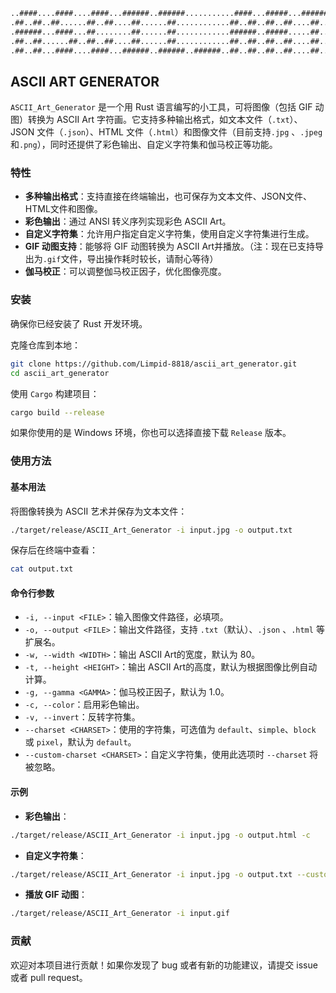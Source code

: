 ```sh
..####....####....####...######..######...........####...#####...######.
.##..##..##......##..##....##......##............##..##..##..##....##...
.######...####...##........##......##............######..#####.....##...
.##..##......##..##..##....##......##............##..##..##..##....##...
.##..##...####....####...######..######..######..##..##..##..##....##...
```

## ASCII ART GENERATOR

`ASCII_Art_Generator` 是一个用 Rust 语言编写的小工具，可将图像（包括 GIF 动图）转换为 ASCII Art 字符画。它支持多种输出格式，如文本文件（`.txt`）、JSON 文件（`.json`）、HTML 文件（`.html`）和图像文件（目前支持`.jpg` 、`.jpeg`和`.png`），同时还提供了彩色输出、自定义字符集和伽马校正等功能。  



### 特性

- **多种输出格式**：支持直接在终端输出，也可保存为文本文件、JSON文件、HTML文件和图像。
- **彩色输出**：通过 ANSI 转义序列实现彩色 ASCII Art。
- **自定义字符集**：允许用户指定自定义字符集，使用自定义字符集进行生成。
- **GIF 动图支持**：能够将 GIF 动图转换为 ASCII Art并播放。（注：现在已支持导出为`.gif`文件，导出操作耗时较长，请耐心等待）
- **伽马校正**：可以调整伽马校正因子，优化图像亮度。



### 安装

确保你已经安装了 Rust 开发环境。

克隆仓库到本地：

```sh
git clone https://github.com/Limpid-8818/ascii_art_generator.git
cd ascii_art_generator
```

使用 `Cargo` 构建项目：

```sh
cargo build --release
```

如果你使用的是 Windows 环境，你也可以选择直接下载 `Release` 版本。



### 使用方法

#### 基本用法

将图像转换为 ASCII 艺术并保存为文本文件：

```sh
./target/release/ASCII_Art_Generator -i input.jpg -o output.txt
```

保存后在终端中查看：

```sh
cat output.txt
```

#### 命令行参数

- `-i, --input <FILE>`：输入图像文件路径，必填项。
- `-o, --output <FILE>`：输出文件路径，支持 `.txt`（默认）、`.json` 、`.html` 等扩展名。
- `-w, --width <WIDTH>`：输出 ASCII Art的宽度，默认为 80。
- `-t, --height <HEIGHT>`：输出 ASCII Art的高度，默认为根据图像比例自动计算。
- `-g, --gamma <GAMMA>`：伽马校正因子，默认为 1.0。
- `-c, --color`：启用彩色输出。
- `-v, --invert`：反转字符集。
- `--charset <CHARSET>`：使用的字符集，可选值为 `default`、`simple`、`block` 或 `pixel`，默认为 `default`。
- `--custom-charset <CHARSET>`：自定义字符集，使用此选项时 `--charset` 将被忽略。

#### 示例

- **彩色输出**：

```sh
./target/release/ASCII_Art_Generator -i input.jpg -o output.html -c
```

- **自定义字符集**：

```sh
./target/release/ASCII_Art_Generator -i input.jpg -o output.txt --custom-charset abcdefg
```

- **播放 GIF 动图**：

```sh
./target/release/ASCII_Art_Generator -i input.gif
```



### 贡献

欢迎对本项目进行贡献！如果你发现了 bug 或者有新的功能建议，请提交 issue 或者 pull request。


